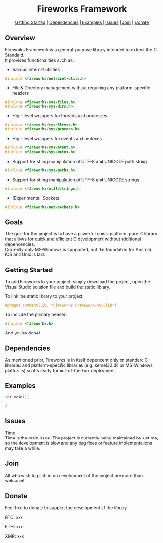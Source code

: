 <h1 align="center" font-size=100>Fireworks Framework</h1>

<p align="center">
  <a href="#getting-started">Getting Started</a> |
  <a href="#dependencies">Dependencies</a> |
  <a href="#examples">Examples</a> |
  <a href="#issues">Issues</a> |
  <a href="#join">Join</a> |
  <a href="#donate">Donate</a>
</p>

## Overview
Fireworks Framework is a general-purpose library intended to extend the C Standard.
<br/>
It provides functionalities such as:
<br/>
 - Various internet utilities 
```c
#include <fireworks/net/inet-utils.h>
```
 - File & Directory management without requiring any platform-specific headers 
```c
#include <fireworks/sys/files.h>
#include <fireworks/sys/dirs.h>
```
 - High-level wrappers for threads and processes
```c
#include <fireworks/sys/thread.h>
#include <fireworks/sys/process.h>
```
 - High-level wrappers for events and mutexes
```c
#include <fireworks/sys/event.h>
#include <fireworks/sys/mutex.h>
```
 - Support for string manipulation of UTF-8 and UNICODE path string 
```c
#include <fireworks/sys/paths.h>
```
 - Support for string manipulation of UTF-8 and UNICODE strings 
```c
#include <fireworks/util/strings.h>
```
 - [Experimental] Sockets
```c
#include <fireworks/net/sockets.h>
```
 
## Goals
The goal for the project is to have a powerful cross-platform, pure-C library that allows for quick and efficient C development 
without additional dependencies.
<br/>
Currently only MS-Windows is supported, but the foundation for Android, iOS and Unix is laid.

## Getting Started
To add Fireworks to your project, simply download the project, open the Visual Studio solution file and build the static library. 
<br/>

To link the static library to your project:
```c
#pragma comment(lib, "Fireworks Framework-x86.lib")
```

To include the primary header:
```c
#include <fireworks.h>
```
And you're done! 

## Dependencies
As mentioned prior, 
Fireworks is in itself dependent only on standard C-libraries and platform-specific libraries (e.g. kernel32.dll on MS-Windows platforms) 
so it's ready for out-of-the-box deployment.

## Examples
```c
int main(){

}
```

## Issues
Time.
<br/>
Time is the main issue. 
The project is currently being maintained by just me, so the development is slow and any bug fixes or feature implementations may take a while. 

## Join
All who wish to pitch in on development of the project are more than welcome!<p>

## Donate
Feel free to donate to support the development of the library<p>
BTC: xxx<p>
ETH: xxx<p>
XMR: xxx<p>
